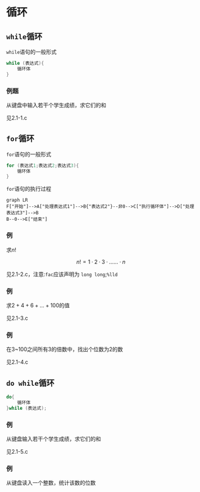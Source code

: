 # 循环

## `while`循环

`while`语句的一般形式

```c
while (表达式){
	循环体
}
```

### 例题

从键盘中输入若干个学生成绩，求它们的和

见2.1-1.c

## `for`循环

`for`语句的一般形式

```c
for (表达式1;表达式2;表达式3){
	循环体
}
```

`for`语句的执行过程

```mermaid
graph LR
F["开始"]-->A["处理表达式1"]-->B{"表达式2"}--非0-->C["执行循环体"]-->D["处理表达式3"]-->B
B--0-->E["结束"]
```

### 例

求$n!$

$$
n!=1·2·3·......·n
$$

见2.1-2.c，注意:`fac`应该声明为 `long long`;`%lld`

### 例

求$2+4+6+...+100$的值

见2.1-3.c

### 例

在3~100之间所有3的倍数中，找出个位数为2的数

见2.1-4.c

## `do while`循环

```c
do{
    循环体
}while (表达式);
```

### 例

从键盘输入若干个学生成绩，求它们的和

见2.1-5.c

### 例

从键盘读入一个整数，统计该数的位数
